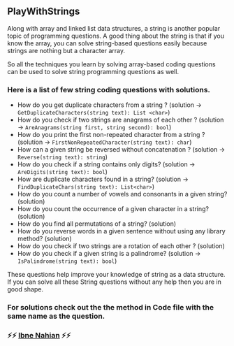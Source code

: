 ## PlayWithStrings

Along with array and linked list data structures, a string is another popular topic of programming questions. A good thing about the string is that if you know the array, you can solve string-based questions easily because strings are nothing but a character array.

So all the techniques you learn by solving array-based coding questions can be used to solve string programming questions as well.

### Here is a list of few string coding questions with solutions.

- How do you get duplicate characters from a string ? (solution -> `GetDuplicateCharacters(string text): List <char>`)
- How do you check if two strings are anagrams of each other ? (solution -> `AreAnagrams(string first, string second): bool`)
- How do you print the first non-repeated character from a string ? (solution -> `FirstNonRepeatedCharacter(string text): char`)
- How can a given string be reversed without concatenation ? (solution -> `Reverse(string text): string`)
- How do you check if a string contains only digits? (solution -> `AreDigits(string text): bool`)
- How are duplicate characters found in a string? (solution -> `FindDuplicateChars(string text): List<char>`)
- How do you count a number of vowels and consonants in a given string? (solution)
- How do you count the occurrence of a given character in a string? (solution)
- How do you find all permutations of a string? (solution)
- How do you reverse words in a given sentence without using any library method? (solution)
- How do you check if two strings are a rotation of each other ? (solution)
- How do you check if a given string is a palindrome? (solution -> `IsPalindrome(string text): bool`)

These questions help improve your knowledge of string as a data structure. If you can solve all these String questions without any help then you are in good shape.

### For solutions check out the the method in Code file with the same name as the question.

### ⚡⚡ [Ibne Nahian](https://www.facebook.com/evilprince2009) ⚡⚡
